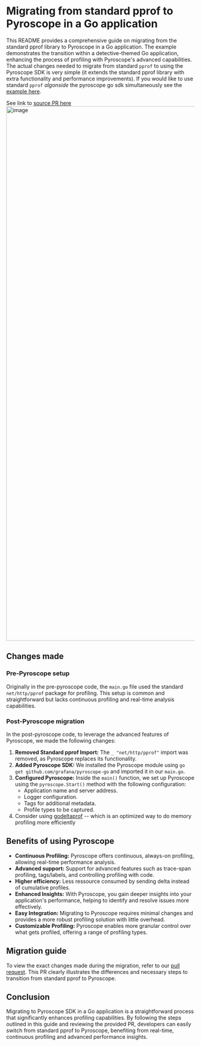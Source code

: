 # Migrating from standard pprof to Pyroscope in a Go application

This README provides a comprehensive guide on migrating from the standard pprof library to Pyroscope in a Go application. The example demonstrates the transition within a detective-themed Go application, enhancing the process of profiling with Pyroscope's advanced capabilities. The actual changes needed to migrate from standard `pprof` to using the Pyroscope SDK is very simple (it extends the standard pprof library with extra functionality and performance improvements). If you would like to use standard `pprof` _algonside_ the pyroscope go sdk simultaneously see the [example here](https://github.com/grafana/pyroscope-go/tree/main/example/http). 

See link to [source PR here](https://github.com/grafana/pyroscope/pull/2830)
<img width="1426" alt="image" src="https://github.com/grafana/pyroscope/assets/23323466/f094399a-4a4d-4b47-9f03-5a15b4085fab">

## Changes made

### Pre-Pyroscope setup

Originally in the pre-pyroscope code, the `main.go` file used the standard `net/http/pprof` package for profiling. This setup is common and straightforward but lacks continuous profiling and real-time analysis capabilities.

### Post-Pyroscope migration

In the post-pyroscope code, to leverage the advanced features of Pyroscope, we made the following changes:

1. **Removed Standard pprof Import:** The `_ "net/http/pprof"` import was removed, as Pyroscope replaces its functionality.
2. **Added Pyroscope SDK:** We installed the Pyroscope module using `go get github.com/grafana/pyroscope-go` and imported it in our `main.go`.
3. **Configured Pyroscope:** Inside the `main()` function, we set up Pyroscope using the `pyroscope.Start()` method with the following configuration:
   - Application name and server address.
   - Logger configuration.
   - Tags for additional metadata.
   - Profile types to be captured.
4. Consider using [godeltaprof](https://pkg.go.dev/github.com/grafana/pyroscope-go/godeltaprof) -- which is an optimized way to do memory profiling more efficiently

## Benefits of using Pyroscope

- **Continuous Profiling:** Pyroscope offers continuous, always-on profiling, allowing real-time performance analysis.
- **Advanced support:** Support for advanced features such as trace-span profiling, tags/labels, and controlling profiling with code.
- **Higher efficiency:** Less ressource consumed by sending delta instead of cumulative profiles.
- **Enhanced Insights:** With Pyroscope, you gain deeper insights into your application's performance, helping to identify and resolve issues more effectively.
- **Easy Integration:** Migrating to Pyroscope requires minimal changes and provides a more robust profiling solution with little overhead.
- **Customizable Profiling:** Pyroscope enables more granular control over what gets profiled, offering a range of profiling types.

## Migration guide

To view the exact changes made during the migration, refer to our [pull request](https://github.com/grafana/pyroscope/pull/2830). This PR clearly illustrates the differences and necessary steps to transition from standard pprof to Pyroscope.

## Conclusion

Migrating to Pyroscope SDK in a Go application is a straightforward process that significantly enhances profiling capabilities. By following the steps outlined in this guide and reviewing the provided PR, developers can easily switch from standard pprof to Pyroscope, benefiting from real-time, continuous profiling and advanced performance insights.

